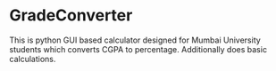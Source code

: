 # GradeConverter
This is python GUI based calculator designed for Mumbai University students which converts CGPA to percentage. Additionally does basic calculations.
